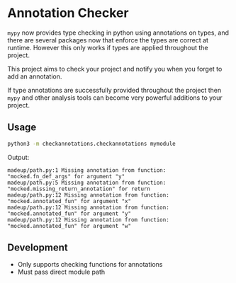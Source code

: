 # Annotation Checker

`mypy` now provides type checking in python using annotations on types, and
there are several packages now that enforce the types are correct at runtime.
However this only works if types are applied throughout the project.

This project aims to check your project and notify you when you forget to add an
annotation.

If type annotations are successfully provided throughout the project then
`mypy` and other analysis tools can become very powerful additions to
your project.

## Usage
```bash
python3 -m checkannotations.checkannotations mymodule
```
Output:
```text
madeup/path.py:1 Missing annotation from function: "mocked.fn_def_args" for argument "y"
madeup/path.py:5 Missing annotation from function: "mocked.missing_return_annotation" for return
madeup/path.py:12 Missing annotation from function: "mocked.annotated_fun" for argument "x"
madeup/path.py:12 Missing annotation from function: "mocked.annotated_fun" for argument "y"
madeup/path.py:12 Missing annotation from function: "mocked.annotated_fun" for argument "w"
```

## Development
- Only supports checking functions for annotations
- Must pass direct module path

